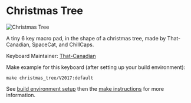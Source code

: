 Christmas Tree
===

![Christmas Tree](https://i.imgur.com/I9FNdSv.png)

A tiny 6 key macro pad, in the shape of a christmas tree, made by That-Canadian, SpaceCat, and ChillCaps. 

Keyboard Maintainer: [That-Canadian](https://github.com/That-Canadian)

Make example for this keyboard (after setting up your build environment):

    make christmas_tree/V2017:default

See [build environment setup](https://docs.qmk.fm/build_environment_setup.html) then the [make instructions](https://docs.qmk.fm/make_instructions.html) for more information.